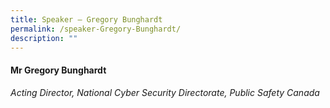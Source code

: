 ```yaml
---
title: Speaker – Gregory Bunghardt
permalink: /speaker-Gregory-Bunghardt/
description: ""
---
```

#### **Mr Gregory Bunghardt**

*Acting Director, National Cyber Security Directorate, Public Safety Canada*  

